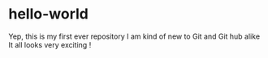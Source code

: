 # hello-world
Yep, this is my first ever repository
I am kind of new to Git and Git hub alike
It all looks very exciting !

